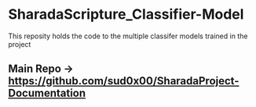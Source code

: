 # SharadaScripture_Classifier-Model

This reposity holds the code to the multiple classifer models trained in the project

## Main Repo -> https://github.com/sud0x00/SharadaProject-Documentation
